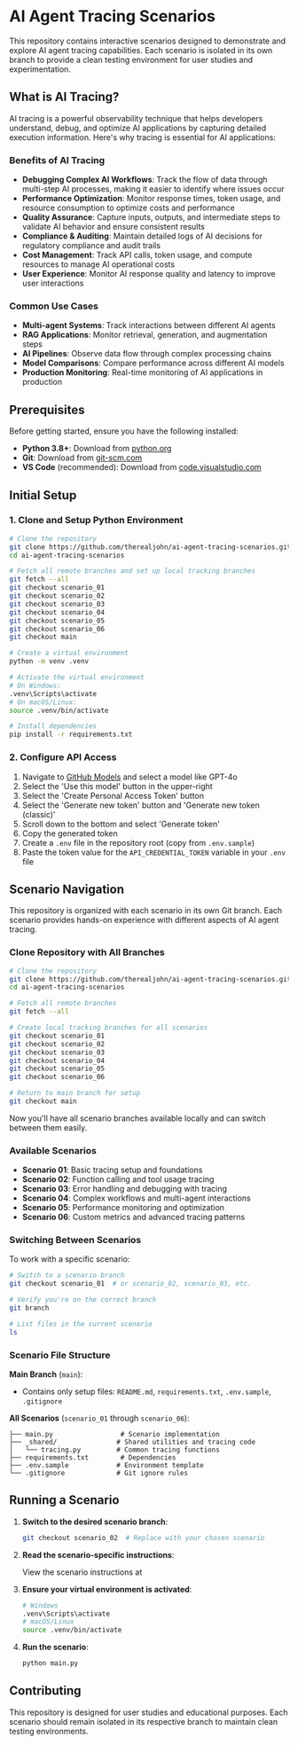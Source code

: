 # AI Agent Tracing Scenarios

This repository contains interactive scenarios designed to demonstrate and explore AI agent tracing capabilities. Each scenario is isolated in its own branch to provide a clean testing environment for user studies and experimentation.

## What is AI Tracing?

AI tracing is a powerful observability technique that helps developers understand, debug, and optimize AI applications by capturing detailed execution information. Here's why tracing is essential for AI applications:

### Benefits of AI Tracing

- **Debugging Complex AI Workflows**: Track the flow of data through multi-step AI processes, making it easier to identify where issues occur
- **Performance Optimization**: Monitor response times, token usage, and resource consumption to optimize costs and performance
- **Quality Assurance**: Capture inputs, outputs, and intermediate steps to validate AI behavior and ensure consistent results
- **Compliance & Auditing**: Maintain detailed logs of AI decisions for regulatory compliance and audit trails
- **Cost Management**: Track API calls, token usage, and compute resources to manage AI operational costs
- **User Experience**: Monitor AI response quality and latency to improve user interactions

### Common Use Cases

- **Multi-agent Systems**: Track interactions between different AI agents
- **RAG Applications**: Monitor retrieval, generation, and augmentation steps
- **AI Pipelines**: Observe data flow through complex processing chains
- **Model Comparisons**: Compare performance across different AI models
- **Production Monitoring**: Real-time monitoring of AI applications in production

## Prerequisites

Before getting started, ensure you have the following installed:

- **Python 3.8+**: Download from [python.org](https://python.org)
- **Git**: Download from [git-scm.com](https://git-scm.com)
- **VS Code** (recommended): Download from [code.visualstudio.com](https://code.visualstudio.com)

## Initial Setup

### 1. Clone and Setup Python Environment

```bash
# Clone the repository
git clone https://github.com/therealjohn/ai-agent-tracing-scenarios.git
cd ai-agent-tracing-scenarios

# Fetch all remote branches and set up local tracking branches
git fetch --all
git checkout scenario_01
git checkout scenario_02
git checkout scenario_03
git checkout scenario_04
git checkout scenario_05
git checkout scenario_06
git checkout main

# Create a virtual environment
python -m venv .venv

# Activate the virtual environment
# On Windows:
.venv\Scripts\activate
# On macOS/Linux:
source .venv/bin/activate

# Install dependencies
pip install -r requirements.txt
```

### 2. Configure API Access

1. Navigate to [GitHub Models](https://github.com/marketplace/models) and select a model like GPT-4o
2. Select the 'Use this model' button in the upper-right
3. Select the 'Create Personal Access Token' button
4. Select the 'Generate new token' button and 'Generate new token (classic)'
5. Scroll down to the bottom and select 'Generate token'
6. Copy the generated token
7. Create a `.env` file in the repository root (copy from `.env.sample`)
8. Paste the token value for the `API_CREDENTIAL_TOKEN` variable in your `.env` file

## Scenario Navigation

This repository is organized with each scenario in its own Git branch. Each scenario provides hands-on experience with different aspects of AI agent tracing.

### Clone Repository with All Branches

```bash
# Clone the repository
git clone https://github.com/therealjohn/ai-agent-tracing-scenarios.git
cd ai-agent-tracing-scenarios

# Fetch all remote branches
git fetch --all

# Create local tracking branches for all scenarios
git checkout scenario_01
git checkout scenario_02  
git checkout scenario_03
git checkout scenario_04
git checkout scenario_05
git checkout scenario_06

# Return to main branch for setup
git checkout main
```

Now you'll have all scenario branches available locally and can switch between them easily.

### Available Scenarios

- **Scenario 01**: Basic tracing setup and foundations
- **Scenario 02**: Function calling and tool usage tracing  
- **Scenario 03**: Error handling and debugging with tracing
- **Scenario 04**: Complex workflows and multi-agent interactions
- **Scenario 05**: Performance monitoring and optimization
- **Scenario 06**: Custom metrics and advanced tracing patterns

### Switching Between Scenarios

To work with a specific scenario:

```bash
# Switch to a scenario branch
git checkout scenario_01  # or scenario_02, scenario_03, etc.

# Verify you're on the correct branch
git branch

# List files in the current scenario
ls
```

### Scenario File Structure

**Main Branch** (`main`):
- Contains only setup files: `README.md`, `requirements.txt`, `.env.sample`, `.gitignore`

**All Scenarios** (`scenario_01` through `scenario_06`):
```
├── main.py                 # Scenario implementation
├── _shared/               # Shared utilities and tracing code
│   └── tracing.py         # Common tracing functions
├── requirements.txt        # Dependencies
├── .env.sample            # Environment template
└── .gitignore             # Git ignore rules
```

## Running a Scenario

1. **Switch to the desired scenario branch**:
   ```bash
   git checkout scenario_02  # Replace with your chosen scenario
   ```

2. **Read the scenario-specific instructions**:
   
   View the scenario instructions at 

3. **Ensure your virtual environment is activated**:
   ```bash
   # Windows
   .venv\Scripts\activate
   # macOS/Linux
   source .venv/bin/activate
   ```

4. **Run the scenario**:
   ```bash
   python main.py
   ```

## Contributing

This repository is designed for user studies and educational purposes. Each scenario should remain isolated in its respective branch to maintain clean testing environments.
